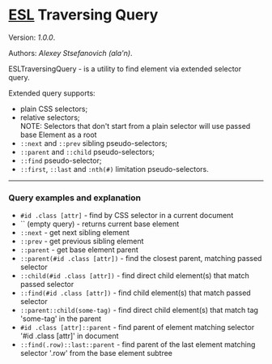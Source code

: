 # [ESL](../../../README.md) Traversing Query

Version: *1.0.0*.

Authors: *Alexey Stsefanovich (ala'n)*.

ESLTraversingQuery - is a utility to find element via extended selector query.

Extended query supports:
 - plain CSS selectors;
 - relative selectors;  
NOTE: Selectors that don't start from a plain selector will use passed base Element as a root
 - `::next` and `::prev` sibling pseudo-selectors;
 - `::parent` and `::child` pseudo-selectors;
 - `::find` pseudo-selector;
 - `::first`, `::last` and `:nth(#)` limitation pseudo-selectors.

---

### Query examples and explanation

- `#id .class [attr]` - find by CSS selector in a current document
- `` (empty query) - returns current base element
- `::next` - get next sibling element
- `::prev` - get previous sibling element
- `::parent` - get base element parent
- `::parent(#id .class [attr])` - find the closest parent, matching passed selector
- `::child(#id .class [attr])` - find direct child element(s) that match passed selector
- `::find(#id .class [attr])` - find child element(s) that match passed selector
- `::parent::child(some-tag)` - find direct child element(s) that match tag 'some-tag' in the parent
- `#id .class [attr]::parent` - find parent of element matching selector '#id .class [attr]' in document
- `::find(.row)::last::parent` - find parent of the last element matching selector '.row' from the base element subtree
